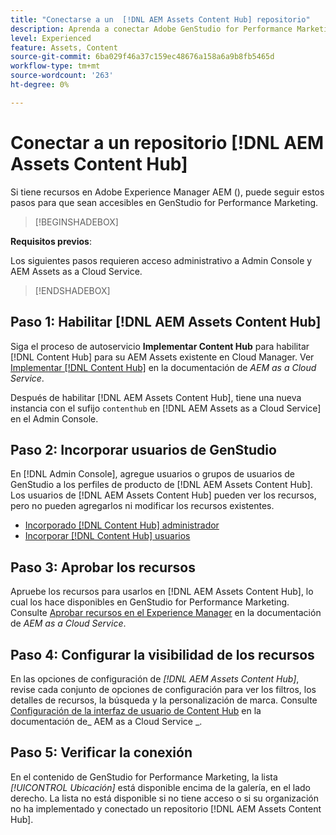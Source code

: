```yaml
---
title: "Conectarse a un  [!DNL AEM Assets Content Hub] repositorio"
description: Aprenda a conectar Adobe GenStudio for Performance Marketing a un repositorio de Adobe Experience Manager AEM () [!DNL Content Hub] y a aprovechar el contenido aprobado existente.
level: Experienced
feature: Assets, Content
source-git-commit: 6ba029f46a37c159ec48676a158a6a9b8fb5465d
workflow-type: tm+mt
source-wordcount: '263'
ht-degree: 0%

---
```


# Conectar a un repositorio [!DNL AEM Assets Content Hub]

Si tiene recursos en Adobe Experience Manager AEM (), puede seguir estos pasos para que sean accesibles en GenStudio for Performance Marketing.

>[!BEGINSHADEBOX]

**Requisitos previos**:

Los siguientes pasos requieren acceso administrativo a Admin Console y AEM Assets as a Cloud Service.

>[!ENDSHADEBOX]

## Paso 1: Habilitar [!DNL AEM Assets Content Hub]

Siga el proceso de autoservicio **Implementar Content Hub** para habilitar [!DNL Content Hub] para su AEM Assets existente en Cloud Manager. Ver [Implementar [!DNL Content Hub]](https://experienceleague.adobe.com/en/docs/experience-manager-cloud-service/content/assets/content-hub/deploy-content-hub) en la documentación de _AEM as a Cloud Service_.

Después de habilitar [!DNL AEM Assets Content Hub], tiene una nueva instancia con el sufijo `contenthub` en [!DNL AEM Assets as a Cloud Service] en el Admin Console.

## Paso 2: Incorporar usuarios de GenStudio

En [!DNL Admin Console], agregue usuarios o grupos de usuarios de GenStudio a los perfiles de producto de [!DNL AEM Assets Content Hub]. Los usuarios de [!DNL AEM Assets Content Hub] pueden ver los recursos, pero no pueden agregarlos ni modificar los recursos existentes.

- [Incorporado [!DNL Content Hub] administrador](https://experienceleague.adobe.com/en/docs/experience-manager-cloud-service/content/assets/content-hub/deploy-content-hub#onboard-content-hub-administrator)
- [Incorporar [!DNL Content Hub] usuarios](https://experienceleague.adobe.com/en/docs/experience-manager-cloud-service/content/assets/content-hub/deploy-content-hub#onboard-content-hub-users)

## Paso 3: Aprobar los recursos

Apruebe los recursos para usarlos en [!DNL AEM Assets Content Hub], lo cual los hace disponibles en GenStudio for Performance Marketing. Consulte [Aprobar recursos en el Experience Manager](https://experienceleague.adobe.com/en/docs/experience-manager-cloud-service/content/assets/dynamicmedia/dynamic-media-open-apis/approve-assets) en la documentación de _AEM as a Cloud Service_.

## Paso 4: Configurar la visibilidad de los recursos

En las opciones de configuración de _[!DNL AEM Assets Content Hub]_, revise cada conjunto de opciones de configuración para ver los filtros, los detalles de recursos, la búsqueda y la personalización de marca. Consulte [Configuración de la interfaz de usuario de Content Hub](https://experienceleague.adobe.com/en/docs/experience-manager-cloud-service/content/assets/content-hub/configure-content-hub-ui-options) en la documentación de_ AEM as a Cloud Service _.

## Paso 5: Verificar la conexión

En el contenido de GenStudio for Performance Marketing, la lista _[!UICONTROL Ubicación]_ está disponible encima de la galería, en el lado derecho. La lista no está disponible si no tiene acceso o si su organización no ha implementado y conectado un repositorio [!DNL AEM Assets Content Hub].

